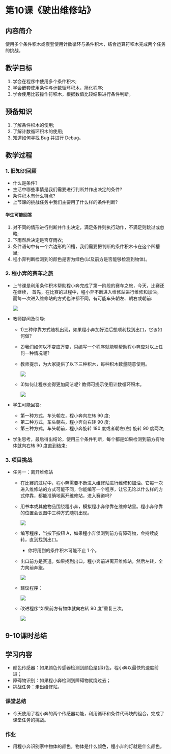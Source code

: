 <!-- # 机器人编程入门学习 -->
<link rel="stylesheet" type="text/css" href="./style.css" />

# 第10课《驶出维修站》

## 内容简介

使用多个条件积木或嵌套使用计数循环与条件积木，结合运算符积木完成两个任务的挑战。

## 教学目标

1. 学会在程序中使用多个条件积木;
1. 学会嵌套使用条件与计数循环积木，简化程序; 
1. 学会使用比较操作符积木，根据数值比较结果进行条件判断。

## 预备知识

1. 了解条件积木的使用;
1. 了解计数循环积木的使用;
1. 知道如何寻找 Bug 并进行 Debug。

## 教学过程

### 1. 旧知识回顾

- 什么是条件?
- 生活中哪些事情是我们需要进行判断并作出决定的条件?
- 条件积木有什么特点?
- 上节课的挑战任务中我们主要用了什么样的条件判断?

#### 学生可能回答

1. 对不同的情形进行判断并作出决定，满足条件则执行动作，不满足则跳过或忽略;
1. 下雨然后决定是否穿雨衣;
1. 条件语句中有一个六边形的凹槽，我们需要把判断的条件积木卡在这个凹槽里;
1. 程小奔判断检测到的颜色是否为绿色(以及前方是否能够检测到物体)。

### 2. 程小奔的赛车之旅

- 上节课是利用条件积木帮助程小奔完成了第一阶段的赛车之旅，今天，比赛还在继续， 首先，在比赛的过程中，程小奔不断进入维修站进行维修和加油。 而每一次进入维修站的方式也许都不同，有可能车头朝左、朝右或朝前:

  <img src="./images/10-1.png" class="width600" />

- 教师提问及引导:
  - 1)三种停靠方式随机出现，如果程小奔加好油后想顺利找到出口，它该如何做?
  - 2)我们如何以不变应万变，只编写一个程序就能够帮助程小奔应对以上任何一种情况呢?
  - 教师提示，为大家提供了以下三种积木，每种积木数量随意使用。

    <img src="./images/10-2.png" class="width300" />

  - 3)如何让程序变得更加简洁呢? 教师可提示使用计数循环积木。

    <img src="./images/10-3.png" class="width300" />

- 学生可能回答:
  - 第一种方式，车头朝左，程小奔向左转 90 度;
  - 第二种方式，车头朝右，程小奔向右转 90 度;
  - 第三种方式，车头朝前，程小奔旋转 180 度或者朝左(右) 旋转 90 度两次;

- 学生思考，最后得出结论，使用三个条件判断，每个都是如果检测到前方有物体就向右转 90 度直到结束;

### 3. 项目挑战

- 任务一：离开维修站
  - 在比赛的过程中，程小奔需要不断进入维修站进行维修和加油。它每一次进入维修站的方式可能不同，你能编写一个程序，让它无论以什么样的方式停靠，都能准确地离开维修站，进入赛道吗?

  - 用书本或其他物品围绕程小奔，模拟程小奔停靠在维修站里。程小奔停靠的位置会议图中三种方式随机出现。
  
    <img src="./images/10-1.png" class="width600" />

  - 编写程序，当按下按钮 A，如果程小奔侦测到前方有障碍物，会持续旋转，直到找到出口。
    - 你将用到的条件积木可能不止 1 个。

  - 出口前方是赛道。如果找到出口，程小奔前进离开维修站，然后左转，全力向前奔跑。

    <img src="./images/10-4.png" class="width600" />

  - 建议程序：

    <img src="./images/10-5.png" class="width300" />

  - 改进程序“如果前方有物体就向右转 90 度”重复三次。

    <img src="./images/10-6.png" class="width300" />

## 9-10课时总结

## 学习内容

- 颜色传感器：如果颜色传感器检测到颜色是(绿)色，程小奔以最快的速度前进；
- 障碍物识别：如果程小奔检测到障碍物就绕过去；
- 挑战任务：走出维修站。

### 课堂总结

- 今天使用了程小奔的两个传感器功能，利用循环和条件代码块的组合，完成了课堂任务的挑战。

### 作业

- 用程小奔识别家中物体的颜色，物体是什么颜色，程小奔的灯就是什么颜色。
